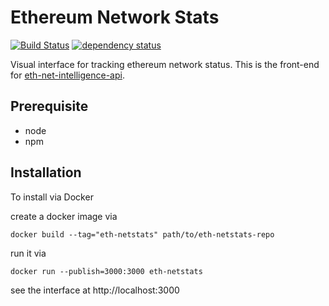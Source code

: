 Ethereum Network Stats
============
[![Build Status][travis-image]][travis-url] [![dependency status][dep-image]][dep-url]

Visual interface for tracking ethereum network status. This is the front-end for [eth-net-intelligence-api](https://github.com/cubedro/eth-net-intelligence-api).

## Prerequisite
* node
* npm

## Installation
To install via Docker

create a docker image via

```
docker build --tag="eth-netstats" path/to/eth-netstats-repo
```

run it via

```
docker run --publish=3000:3000 eth-netstats
```

see the interface at http://localhost:3000

[travis-image]: https://travis-ci.org/cubedro/eth-netstats.svg
[travis-url]: https://travis-ci.org/cubedro/eth-netstats
[dep-image]: https://david-dm.org/cubedro/eth-netstats.svg
[dep-url]: https://david-dm.org/cubedro/eth-netstats